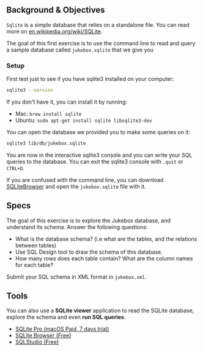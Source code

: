 ## Background & Objectives

`Sqlite` is a simple database that relies on a standalone file.
You can read more on [en.wikipedia.org/wiki/SQLite](http://en.wikipedia.org/wiki/SQLite).

The goal of this first exercise is to use the command line to read and query
a sample database called `jukebox.sqlite` that we give you

### Setup

First test just to see if you have sqlite3 installed on your computer:

```bash
sqlite3 --version
```

If you don't have it, you can install it by running:

- Mac: `brew install sqlite`
- Ubuntu: `sudo apt-get install sqlite libsqlite3-dev`

You can open the database we provided you to make some queries on it:

```bash
sqlite3 lib/db/jukebox.sqlite
```

You are now in the interactive sqlite3 console and you can write your SQL queries to the database.
You can exit the sqlite3 console with `.quit` or `CTRL+D`.

If you are confused with the command line, you can download [SQLiteBrowser](http://sqlitebrowser.org)
and open the `jukebox.sqlite` file with it.

## Specs

The goal of this exercise is to explore the Jukebox database, and understand its schema. Answer the following questions:

- What is the database schema? (i.e what are the tables, and the relations between tables)
- Use SQL Design tool to draw the schema of this database.
- How many rows does each table contain? What are the column names for each table?

Submit your SQL schema in XML format in `jukebox.xml`.

## Tools

You can also use a **SQLite viewer** application to read the SQLite database, explore the schema and even **run SQL queries**.

- [SQLite Pro (macOS Paid, 7 days trial)](https://www.sqlitepro.com/)
- [SQLite Browser (Free)](http://sqlitebrowser.org/)
- [SQLStudio (Free)](http://sqlitestudio.pl/)

